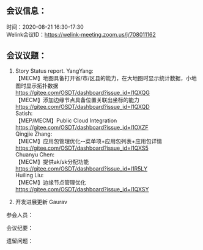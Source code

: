 会议信息：
------------

时间：2020-08-21 16:30-17:30  
Welink会议ID：https://welink-meeting.zoom.us/j/708011162


会议议题：
------------

1. Story Status report.
YangYang:  
【MECM】地图具备打开省/市/区县的能力，在大地图时显示统计数据，小地图时显示拓扑数据  
https://gitee.com/OSDT/dashboard?issue_id=I1QXQG      
【MECM】添加边缘节点具备位置关联出坐标的能力  
https://gitee.com/OSDT/dashboard?issue_id=I1QXQD  
Satish:  
【MEP/MECM】Public Cloud Integration  
https://gitee.com/OSDT/dashboard?issue_id=I1OXZF    
Qingjie Zhang:  
【MECM】应用包管理优化--菜单项+应用包列表+应用包详情  
https://gitee.com/OSDT/dashboard?issue_id=I1QXS5  
Chuanyu Chen:  
【MECM】提供ak/sk分配功能  
https://gitee.com/OSDT/dashboard?issue_id=I1R5LY  
Huiling Liu:  
【MECM】边缘节点管理优化  
https://gitee.com/OSDT/dashboard?issue_id=I1QXSY  
  
2. 开发进展更新 Gaurav  


参会人员：  



会议纪要：


遗留问题：  

 

